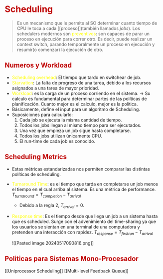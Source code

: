 # <span style="color:#c00000">Scheduling</span> 

> Es un mecanismo que le permite al SO determinar cuanto tiempo de CPU le toca a cada [[proceso]](también llamados *jobs*).
> Los schedulers modernos son <span style="color:#ffff00">preventivos</span>: son capaces de parar un proceso en ejecución para correr otro. Es decir, puede realizar un context switch, parando temporalmente un proceso en ejecución y resumir(o comenzar) la ejecución de otro.


## <span style="color:#c00000">Numeros y Workload</span>
- <span style="color:#ffff00">Scheduling overhead</span>: El tiempo que tardo en switchear de job.
- <span style="color:#ffff00">Starvation</span>: La falta de progreso de una tarea, debido a los recursos asignados a una tarea de mayor prioridad.
- <span style="color:#ffff00">Workload</span>: es la carga de un proceso corriendo en el sistema. -> Su calculo es fundamental para determinar partes de las políticas de planificación. Cuanto mejor es el calculo, mejor es la política. 
- Básicamente, define el input para un algoritmo de Scheduling.
- Suposiciones para calcularlo:
	1.  Cada job se ejecuta la misma cantidad de tiempo.
	2. Todos los jobs llegan al mismo tiempo para ser ejecutados.
	3. Una vez que empieza un job sigue hasta completarse.
	4. Todos los jobs utilizan únicamente CPU.
	5. El run-time de cada job es conocido.
## <span style="color:#c00000">Scheduling Metrics</span> 
- Estas métricas estandarizadas nos permiten comparar las distintas políticas de scheduling.
- <span style="color:#ffff00">Turnaround Time</span>: es el tiempo que tarda en completarse un job menos el tiempo en el cual arriba al sistema. Es una métrica de performance.
	$T_{turnaround} = T_{completion} - T_{arrival}$
	- Debido a la regla 2, $T_{arrival} = 0$.
	
- <span style="color:#ffff00">Response time</span>: Es el tiempo desde que llega un job a un sistema hasta que es scheduled. Surge con el advenimiento del time-sharing ya que los usuarios se sientan en una terminal de una computadora y pretenden una interacción con rapidez.
	$T_{response} = T_{firstrun} - T_{arrival}$

	![[Pasted image 20240517090816.png]]


## <span style="color:#c00000">Politicas para Sistemas Mono-Procesador</span>
[[Uniprocessor Scheduling]]
[[Multi-level Feedback Queue]]


